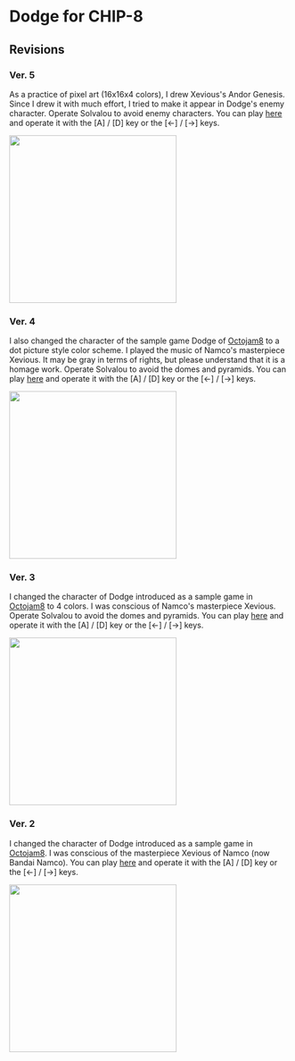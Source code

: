 # Dodge for CHIP-8

## Revisions

### Ver. 5

As a practice of pixel art (16x16x4 colors), I drew Xevious's Andor Genesis. 
Since I drew it with much effort, I tried to make it appear in Dodge's enemy character. 
Operate Solvalou to avoid enemy characters. 
You can play [here](https://johnearnest.github.io/Octo/index.html?key=mo04OUlO) 
and operate it with the [A] / [D] key or the [<-] / [->] keys.

<img src="https://github.com/jay-kumogata/Nostalgia/raw/main/octo/screenshots/dodge41.png" width="300">

### Ver. 4

I also changed the character of the sample game Dodge of [Octojam8](https://itch.io/jam/octojam-8) to a dot picture style color scheme. 
I played the music of Namco's masterpiece Xevious. 
It may be gray in terms of rights, but please understand that it is a homage work. 
Operate Solvalou to avoid the domes and pyramids. 
You can play [here](https://johnearnest.github.io/Octo/index.html?key=dyTBtStv) 
and operate it with the [A] / [D] key or the [<-] / [->] keys.

<img src="https://github.com/jay-kumogata/Nostalgia/raw/main/octo/screenshots/dodge33.png" width="300">

### Ver. 3

I changed the character of Dodge introduced as a sample game in [Octojam8](https://itch.io/jam/octojam-8) to 4 colors. 
I was conscious of Namco's masterpiece Xevious. 
Operate Solvalou to avoid the domes and pyramids. 
You can play [here](https://johnearnest.github.io/Octo/index.html?key=td25F1pa)
and operate it with the [A] / [D] key or the [<-] / [->] keys.

<img src="https://github.com/jay-kumogata/Nostalgia/raw/main/octo/screenshots/dodge22.png" width="300">

### Ver. 2

I changed the character of Dodge introduced as a sample game in [Octojam8](https://itch.io/jam/octojam-8). 
I was conscious of the masterpiece Xevious of Namco (now Bandai Namco). 
You can play [here](https://johnearnest.github.io/Octo/index.html?key=RjDV5jpJ)
and operate it with the [A] / [D] key or the [<-] / [->] keys.

<img src="https://github.com/jay-kumogata/Nostalgia/raw/main/octo/screenshots/dodge16.png" width="300">

